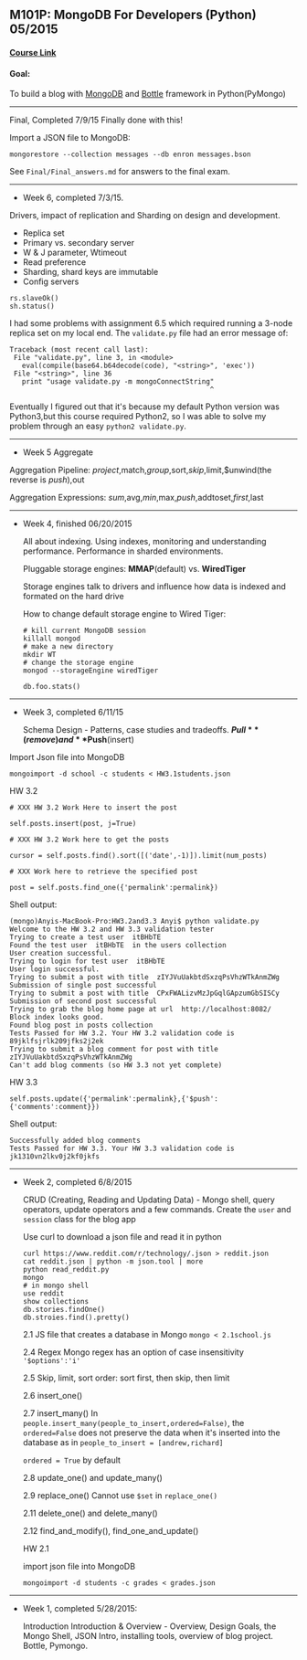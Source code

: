 ## M101P: MongoDB For Developers (Python) 05/2015

#### [Course Link](https://university.mongodb.com/courses/M101P/about)

#### Goal:
 
To build a blog with [MongoDB](https://www.mongodb.org/) and [Bottle](http://bottlepy.org/docs/dev/index.html) framework in Python(PyMongo)

---
Final, Completed 7/9/15 Finally done with this! 

Import a JSON file to MongoDB:

```
mongorestore --collection messages --db enron messages.bson
```
See `Final/Final_answers.md` for answers to the final exam. 


---
+ Week 6, completed 7/3/15.

Drivers, impact of replication and Sharding on design and development.

+ Replica set
+ Primary vs. secondary server
+ W & J parameter, Wtimeout
+ Read preference
+ Sharding, shard keys are immutable
+ Config servers


```
rs.slaveOk()
sh.status()
```

 I had some problems with assignment 6.5 which required running a 3-node replica set on my local end. The `validate.py` file had an error message of:

 ```
 Traceback (most recent call last):
  File "validate.py", line 3, in <module>
    eval(compile(base64.b64decode(code), "<string>", 'exec'))
  File "<string>", line 36
    print "usage validate.py -m mongoConnectString"
                                                  ^

```
  Eventually I figured out that it's because my default Python version was Python3,but this course required Python2, so I was able to solve my problem through an easy `python2 validate.py`.

---
+ Week 5
	Aggregate

Aggregation Pipeline:
$project,$match,$group,$sort,$skip,$limit,$unwind(the reverse is $push),$out

Aggregation Expressions:
$sum,$avg,$min,$max,$push,$addtoset,$first,$last


---
+ Week 4, finished 06/20/2015

	All about indexing. Using indexes, monitoring and understanding performance. Performance in sharded environments.

	Pluggable storage engines: **MMAP**(default) vs. **WiredTiger**

	Storage engines talk to drivers and influence how data is indexed and formated on the hard drive

	How to change default storage engine to Wired Tiger:

	```
	# kill current MongoDB session
	killall mongod
	# make a new directory
	mkdir WT
	# change the storage engine
	mongod --storageEngine wiredTiger
	```

	```
	db.foo.stats()
	```



---
+ Week 3, completed 6/11/15

	Schema Design - Patterns, case studies and tradeoffs. **$Pull**(remove) and **$Push**(insert)

Import Json file into MongoDB


```mongoimport -d school -c students < HW3.1students.json```


HW 3.2 

```
# XXX HW 3.2 Work Here to insert the post

self.posts.insert(post, j=True)
```

```
# XXX HW 3.2 Work here to get the posts

cursor = self.posts.find().sort([('date',-1)]).limit(num_posts)
```

```
# XXX Work here to retrieve the specified post

post = self.posts.find_one({'permalink':permalink})
```


Shell output:

```
(mongo)Anyis-MacBook-Pro:HW3.2and3.3 Anyi$ python validate.py
Welcome to the HW 3.2 and HW 3.3 validation tester
Trying to create a test user  itBHbTE
Found the test user  itBHbTE  in the users collection
User creation successful. 
Trying to login for test user  itBHbTE
User login successful.
Trying to submit a post with title  zIYJVuUakbtdSxzqPsVhzWTkAnmZWg
Submission of single post successful
Trying to submit a post with title  CPxFWALizvMzJpGqlGApzumGbSISCy
Submission of second post successful
Trying to grab the blog home page at url  http://localhost:8082/
Block index looks good.
Found blog post in posts collection
Tests Passed for HW 3.2. Your HW 3.2 validation code is 89jklfsjrlk209jfks2j2ek
Trying to submit a blog comment for post with title zIYJVuUakbtdSxzqPsVhzWTkAnmZWg
Can't add blog comments (so HW 3.3 not yet complete)
```

HW 3.3

```
self.posts.update({'permalink':permalink},{'$push':{'comments':comment}})
```

Shell output:

```
Successfully added blog comments
Tests Passed for HW 3.3. Your HW 3.3 validation code is jk1310vn2lkv0j2kf0jkfs
```

---

+ Week 2, completed 6/8/2015
	
  CRUD (Creating, Reading and Updating Data) - Mongo shell, query operators, update operators and a few commands. Create the `user` and `session` class for the blog app


	Use curl to download a json file and read it in python 

	``` 
	curl https://www.reddit.com/r/technology/.json > reddit.json
	cat reddit.json | python -m json.tool | more
	python read_reddit.py
	mongo
	# in mongo shell
	use reddit
	show collections
	db.stories.findOne()
	db.stroies.find().pretty()
	```

	2.1 JS file that creates a database in Mongo
	`mongo < 2.1school.js`

	2.4 Regex
	Mongo regex has an option of case insensitivity `'$options':'i'`

	2.5 Skip, limit, sort 
	order: sort first, then skip, then limit

	2.6 insert_one()

	2.7 insert_many()
	In `people.insert_many(people_to_insert,ordered=False)`, the `ordered=False` does not preserve the data when it's inserted into the database as in `people_to_insert = [andrew,richard]`

	`ordered = True` by default

	2.8 update_one() and update_many()

	2.9 replace_one()
	Cannot use `$set` in `replace_one()`

	2.11 delete_one() and delete_many()

	2.12 find_and_modify(), find_one_and_update()

	HW 2.1

	import json file into MongoDB

	```mongoimport -d students -c grades < grades.json```

---

+ Week 1, completed 5/28/2015:

  Introduction	Introduction & Overview - Overview, Design Goals, the Mongo Shell, JSON Intro, installing tools, overview of blog project. Bottle, Pymongo.



